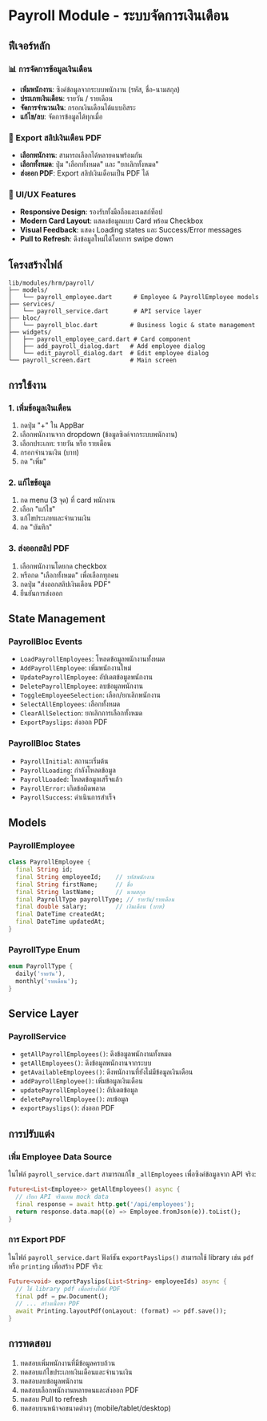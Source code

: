 # Payroll Module - ระบบจัดการเงินเดือน

## ฟีเจอร์หลัก

### 📊 การจัดการข้อมูลเงินเดือน
- **เพิ่มพนักงาน**: ซิงค์ข้อมูลจากระบบพนักงาน (รหัส, ชื่อ-นามสกุล)
- **ประเภทเงินเดือน**: รายวัน / รายเดือน
- **จัดการจำนวนเงิน**: กรอกเงินเดือนได้แบบอิสระ
- **แก้ไข/ลบ**: จัดการข้อมูลได้ทุกเมื่อ

### 📄 Export สลิปเงินเดือน PDF
- **เลือกพนักงาน**: สามารถเลือกได้หลายคนพร้อมกัน
- **เลือกทั้งหมด**: ปุ่ม "เลือกทั้งหมด" และ "ยกเลิกทั้งหมด"
- **ส่งออก PDF**: Export สลิปเงินเดือนเป็น PDF ได้

### 🎨 UI/UX Features
- **Responsive Design**: รองรับทั้งมือถือและเดสก์ท็อป
- **Modern Card Layout**: แสดงข้อมูลแบบ Card พร้อม Checkbox
- **Visual Feedback**: แสดง Loading states และ Success/Error messages
- **Pull to Refresh**: ดึงข้อมูลใหม่ได้โดยการ swipe down

## โครงสร้างไฟล์

```
lib/modules/hrm/payroll/
├── models/
│   └── payroll_employee.dart      # Employee & PayrollEmployee models
├── services/
│   └── payroll_service.dart       # API service layer
├── bloc/
│   └── payroll_bloc.dart         # Business logic & state management
├── widgets/
│   ├── payroll_employee_card.dart # Card component
│   ├── add_payroll_dialog.dart   # Add employee dialog
│   └── edit_payroll_dialog.dart  # Edit employee dialog
└── payroll_screen.dart           # Main screen
```

## การใช้งาน

### 1. เพิ่มข้อมูลเงินเดือน
1. กดปุ่ม "+" ใน AppBar
2. เลือกพนักงานจาก dropdown (ข้อมูลซิงค์จากระบบพนักงาน)
3. เลือกประเภท: รายวัน หรือ รายเดือน
4. กรอกจำนวนเงิน (บาท)
5. กด "เพิ่ม"

### 2. แก้ไขข้อมูล
1. กด menu (3 จุด) ที่ card พนักงาน
2. เลือก "แก้ไข"
3. แก้ไขประเภทและจำนวนเงิน
4. กด "บันทึก"

### 3. ส่งออกสลิป PDF
1. เลือกพนักงานโดยกด checkbox
2. หรือกด "เลือกทั้งหมด" เพื่อเลือกทุกคน
3. กดปุ่ม "ส่งออกสลิปเงินเดือน PDF"
4. ยืนยันการส่งออก

## State Management

### PayrollBloc Events
- `LoadPayrollEmployees`: โหลดข้อมูลพนักงานทั้งหมด
- `AddPayrollEmployee`: เพิ่มพนักงานใหม่
- `UpdatePayrollEmployee`: อัปเดตข้อมูลพนักงาน
- `DeletePayrollEmployee`: ลบข้อมูลพนักงาน
- `ToggleEmployeeSelection`: เลือก/ยกเลิกพนักงาน
- `SelectAllEmployees`: เลือกทั้งหมด
- `ClearAllSelection`: ยกเลิกการเลือกทั้งหมด
- `ExportPayslips`: ส่งออก PDF

### PayrollBloc States
- `PayrollInitial`: สถานะเริ่มต้น
- `PayrollLoading`: กำลังโหลดข้อมูล
- `PayrollLoaded`: โหลดข้อมูลเสร็จแล้ว
- `PayrollError`: เกิดข้อผิดพลาด
- `PayrollSuccess`: ดำเนินการสำเร็จ

## Models

### PayrollEmployee
```dart
class PayrollEmployee {
  final String id;
  final String employeeId;    // รหัสพนักงาน
  final String firstName;     // ชื่อ
  final String lastName;      // นามสกุล
  final PayrollType payrollType; // รายวัน/รายเดือน
  final double salary;        // เงินเดือน (บาท)
  final DateTime createdAt;
  final DateTime updatedAt;
}
```

### PayrollType Enum
```dart
enum PayrollType {
  daily('รายวัน'),
  monthly('รายเดือน');
}
```

## Service Layer

### PayrollService
- `getAllPayrollEmployees()`: ดึงข้อมูลพนักงานทั้งหมด
- `getAllEmployees()`: ดึงข้อมูลพนักงานจากระบบ
- `getAvailableEmployees()`: ดึงพนักงานที่ยังไม่มีข้อมูลเงินเดือน
- `addPayrollEmployee()`: เพิ่มข้อมูลเงินเดือน
- `updatePayrollEmployee()`: อัปเดตข้อมูล
- `deletePayrollEmployee()`: ลบข้อมูล
- `exportPayslips()`: ส่งออก PDF

## การปรับแต่ง

### เพิ่ม Employee Data Source
ในไฟล์ `payroll_service.dart` สามารถแก้ไข `_allEmployees` เพื่อซิงค์ข้อมูลจาก API จริง:

```dart
Future<List<Employee>> getAllEmployees() async {
  // เรียก API จริงแทน mock data
  final response = await http.get('/api/employees');
  return response.data.map((e) => Employee.fromJson(e)).toList();
}
```

### การ Export PDF
ในไฟล์ `payroll_service.dart` ฟังก์ชัน `exportPayslips()` สามารถใช้ library เช่น `pdf` หรือ `printing` เพื่อสร้าง PDF จริง:

```dart
Future<void> exportPayslips(List<String> employeeIds) async {
  // ใช้ library pdf เพื่อสร้างไฟล์ PDF
  final pdf = pw.Document();
  // ... สร้างเนื้อหา PDF
  await Printing.layoutPdf(onLayout: (format) => pdf.save());
}
```

## การทดสอบ
1. ทดสอบเพิ่มพนักงานที่มีข้อมูลครบถ้วน
2. ทดสอบแก้ไขประเภทเงินเดือนและจำนวนเงิน
3. ทดสอบลบข้อมูลพนักงาน
4. ทดสอบเลือกพนักงานหลายคนและส่งออก PDF
5. ทดสอบ Pull to refresh
6. ทดสอบบนหน้าจอขนาดต่างๆ (mobile/tablet/desktop)

